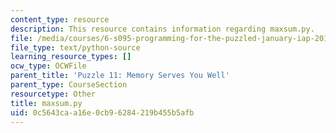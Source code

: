 ```yaml
---
content_type: resource
description: This resource contains information regarding maxsum.py.
file: /media/courses/6-s095-programming-for-the-puzzled-january-iap-2018/0c5643caa16e0cb96284219b455b5afb_maxsum.py
file_type: text/python-source
learning_resource_types: []
ocw_type: OCWFile
parent_title: 'Puzzle 11: Memory Serves You Well'
parent_type: CourseSection
resourcetype: Other
title: maxsum.py
uid: 0c5643ca-a16e-0cb9-6284-219b455b5afb
---
```

